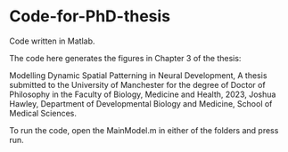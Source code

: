 # Code-for-PhD-thesis

Code written in Matlab.

The code here generates the figures in Chapter 3 of the thesis:

Modelling Dynamic Spatial Patterning in Neural
Development,
A thesis submitted to the University of Manchester for the degree of
Doctor of Philosophy
in the Faculty of Biology, Medicine and Health, 
2023,
Joshua Hawley,
Department of Developmental Biology and Medicine, School of Medical Sciences.

To run the code, open the MainModel.m in either of the folders and press run. 

